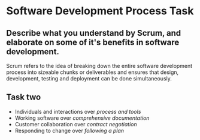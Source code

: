 # Software Development Process Task

## Describe what you understand by Scrum, and elaborate on some of it's benefits in software development.

Scrum refers to the idea of breaking down the entire software development process into sizeable chunks or deliverables and ensures that design, development, testing and deployment can be done simultaneously.

## Task two

- Individuals and interactions over _process and tools_
- Working software over _comprehensive documentation_
- Customer collaboration over _contract negotiation_
- Responding to change over _following a plan_
